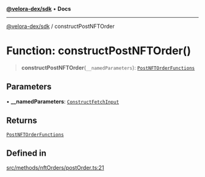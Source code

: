 [**@velora-dex/sdk**](../README.md) • **Docs**

***

[@velora-dex/sdk](../globals.md) / constructPostNFTOrder

# Function: constructPostNFTOrder()

> **constructPostNFTOrder**(`__namedParameters`): [`PostNFTOrderFunctions`](../type-aliases/PostNFTOrderFunctions.md)

## Parameters

• **\_\_namedParameters**: [`ConstructFetchInput`](../interfaces/ConstructFetchInput.md)

## Returns

[`PostNFTOrderFunctions`](../type-aliases/PostNFTOrderFunctions.md)

## Defined in

[src/methods/nftOrders/postOrder.ts:21](https://github.com/paraswap/paraswap-sdk/blob/master/src/methods/nftOrders/postOrder.ts#L21)
